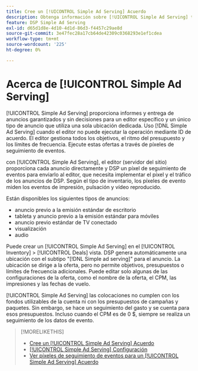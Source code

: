 ```yaml
---
title: Cree un [!UICONTROL Simple Ad Serving] Acuerdo
description: Obtenga información sobre [!UICONTROL Simple Ad Serving] trata el uso de píxeles de seguimiento de eventos.
feature: DSP Simple Ad Serving
exl-id: d65d1d8e-4d10-4d1d-86d3-f4457c29ae8d
source-git-commit: 3e47fec28a17cb64de42309c0368293e1ef1cdea
workflow-type: tm+mt
source-wordcount: '225'
ht-degree: 0%

---
```


# Acerca de [!UICONTROL Simple Ad Serving]

[!UICONTROL Simple Ad Serving] proporciona informes y entrega de anuncios garantizados y sin decisiones para un editor específico y un único tipo de anuncio que utiliza una sola ubicación dedicada. Uso [!DNL Simple Ad Serving] cuando el editor no puede ejecutar la operación mediante ID de acuerdo. El editor gestiona todos los objetivos, el ritmo del presupuesto y los límites de frecuencia. Ejecute estas ofertas a través de píxeles de seguimiento de eventos.

con [!UICONTROL Simple Ad Serving], el editor (servidor del sitio) proporciona cada anuncio directamente y DSP un píxel de seguimiento de eventos para enviarlo al editor, que necesita implementar el píxel y el tráfico de los anuncios de DSP. Según el tipo de inventario, los píxeles de evento miden los eventos de impresión, pulsación y vídeo reproducido.

Están disponibles los siguientes tipos de anuncios:

* anuncio previo a la emisión estándar de escritorio
* tableta y anuncio previo a la emisión estándar para móviles
* anuncio previo estándar de TV conectado
* visualización
* audio

Puede crear un [!UICONTROL Simple Ad Serving] en el [!UICONTROL Inventory] > [!UICONTROL Deals] vista. DSP genera automáticamente una ubicación con el subtipo &quot;[!DNL Simple ad serving]&quot; para el anuncio. La ubicación se dirige a la oferta, pero no permite objetivos, presupuestos o límites de frecuencia adicionales. Puede editar solo algunas de las configuraciones de la oferta, como el nombre de la oferta, el CPM, las impresiones y las fechas de vuelo.<!-- If you need multiple tracking tags for a [!UICONTROL Simple Ad Serving] deal, create a duplicate deal. -->

[!UICONTROL Simple Ad Serving] las colocaciones no cumplen con los fondos utilizables de la cuenta ni con los presupuestos de campañas y paquetes. Sin embargo, se hace un seguimiento del gasto y se cuenta para esos presupuestos. Incluso cuando el CPM es de 0 $, siempre se realiza un seguimiento de los datos de evento.

>[!MORELIKETHIS]
>
>* [Cree un [!UICONTROL Simple Ad Serving] Acuerdo](simple-deal-create.md)
>* [[!UICONTROL Simple Ad Serving] Configuración](simple-deal-settings.md)
>* [Ver píxeles de seguimiento de eventos para un [!UICONTROL Simple Ad Serving] Acuerdo](simple-deal-show-pixels.md)

